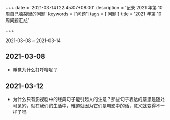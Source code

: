 +++
date = '2021-03-14T22:45:07+08:00'
description = '记录 2021 年第 10 周自己脑袋里的问题'
keywords = ['问题']
tags = ['问题']
title = '2021 年第 10 周问题汇总'

+++

2021-03-08 ~ 2021-03-14

## 2021-03-08

- 睡觉为什么打呼噜呢？

## 2021-03-12

- 为什么只有影视剧中的经典句子能引起人的注意？那些句子表达的意思是随处可见的，就在我们的生活中，难道就因为它们是电影中的话，意义就变得不一样了吗
